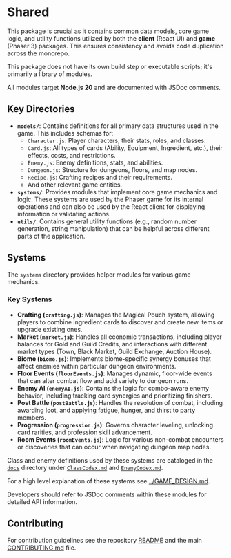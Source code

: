 # Shared

This package is crucial as it contains common data models, core game logic, and utility functions utilized by both the **client** (React UI) and **game** (Phaser 3) packages. This ensures consistency and avoids code duplication across the monorepo.

This package does not have its own build step or executable scripts; it's primarily a library of modules.

All modules target **Node.js 20** and are documented with JSDoc comments.

## Key Directories

-   **`models/`**: Contains definitions for all primary data structures used in the game. This includes schemas for:
    -   `Character.js`: Player characters, their stats, roles, and classes.
    -   `Card.js`: All types of cards (Ability, Equipment, Ingredient, etc.), their effects, costs, and restrictions.
    -   `Enemy.js`: Enemy definitions, stats, and abilities.
    -   `Dungeon.js`: Structure for dungeons, floors, and map nodes.
    -   `Recipe.js`: Crafting recipes and their requirements.
    -   And other relevant game entities.
-   **`systems/`**: Provides modules that implement core game mechanics and logic. These systems are used by the Phaser game for its internal operations and can also be used by the React client for displaying information or validating actions.
-   **`utils/`**: Contains general utility functions (e.g., random number generation, string manipulation) that can be helpful across different parts of the application.

## Systems

The `systems` directory provides helper modules for various game mechanics.

### Key Systems

-   **Crafting (`crafting.js`)**: Manages the Magical Pouch system, allowing players to combine ingredient cards to discover and create new items or upgrade existing ones.
-   **Market (`market.js`)**: Handles all economic transactions, including player balances for Gold and Guild Credits, and interactions with different market types (Town, Black Market, Guild Exchange, Auction House).
-   **Biome (`biome.js`)**: Implements biome-specific synergy bonuses that affect enemies within particular dungeon environments.
-   **Floor Events (`floorEvents.js`)**: Manages dynamic, floor-wide events that can alter combat flow and add variety to dungeon runs.
-   **Enemy AI (`enemyAI.js`)**: Contains the logic for combo-aware enemy behavior, including tracking card synergies and prioritizing finishers.
-   **Post Battle (`postBattle.js`)**: Handles the resolution of combat, including awarding loot, and applying fatigue, hunger, and thirst to party members.
-   **Progression (`progression.js`)**: Governs character leveling, unlocking card rarities, and profession skill advancement.
-   **Room Events (`roomEvents.js`)**: Logic for various non-combat encounters or discoveries that can occur when navigating dungeon map nodes.

Class and enemy definitions used by these systems are cataloged in the
[`docs`](../docs) directory under
[`ClassCodex.md`](../docs/ClassCodex.md) and
[`EnemyCodex.md`](../docs/EnemyCodex.md).

For a high level explanation of these systems see
[../GAME_DESIGN.md](../GAME_DESIGN.md).

Developers should refer to JSDoc comments within these modules for detailed API information.

## Contributing

For contribution guidelines see the repository [README](../README.md) and the main [CONTRIBUTING.md](../CONTRIBUTING.md) file.


